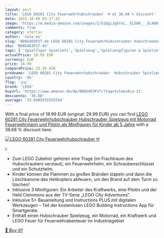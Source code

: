```yaml
---
layout: post
title: 'LEGO 60281 City Feuerwehrhubschrauber  H at 36.68 % discount'
date: 2021-10-08 05:37:43
image: 'https://m.media-amazon.com/images/I/51QgiJg6YoL._SL500_._SL400_.jpg'
comments: true
category: ofertas
author: 'tole.es'
slug: 'B08G4D3P1T-de LEGO 60281 City Feuerwehrhubschrauber Hubschrauber...'
sku: 'B08G4D3P1T-de'
tags: [ 'Spielfigur Spielsets','Spielzeug','Spielzeugfiguren & Spielsets','lego', ]
actualPrice: 18.99 EUR
currency: EUR
price: 18.99
comparePrice: 29.99 EUR
prodname: 'LEGO 60281 City Feuerwehrhubschrauber  Hubschrauber Spielzeug mit Motorrad  Feuerwehrmann und Pilotin als Minifiguren  für Kinder ab 5 Jahre'
country: 'de'
flag: '🇩🇪'
brand: 'LEGO'
buyurl: 'https://www.amazon.de/dp/B08G4D3P1T/?tag=tolees0ca-21'
descuento: '36.68'
average: '23.8905555555558'
---
```


With a final price of 18.99 EUR (original: 29.99 EUR) you can find [LEGO 60281 City Feuerwehrhubschrauber  Hubschrauber Spielzeug mit Motorrad  Feuerwehrmann und Pilotin als Minifiguren  für Kinder ab 5 Jahre](https://www.amazon.de/dp/B08G4D3P1T/?tag=tolees0ca-21) with a  36.68 % discount here:

[![LEGO 60281 City Feuerwehrhubschrauber  H](https://m.media-amazon.com/images/I/51QgiJg6YoL._SL500_._SL400_.jpg)](https://www.amazon.de/dp/B08G4D3P1T/?tag=tolees0ca-21)

ℹ️:

- Zum LEGO Zubehör gehören eine Trage (im Frachtraum des Hubschraubers verstaut), ein Feuerwehrhelm, ein Schraubenschlüssel und ein Schutzhelm.
- Kinder können die Flammen zu großen Bränden stapeln und dann die Löschkanone des Helikopters abfeuern, um den Brand auf dem Turm zu löschen!
- Inklusive 3 Minifiguren: Ein Arbeiter des Kraftwerks, eine Pilotin und der Held Clemmons aus der TV-Serie „LEGO City Adventures“.
- Inklusive 5+ Bauanleitung und Instructions PLUS mit digitalen Werkzeugen – Teil der kostenlosen LEGO Building Instructions App für Smartgeräte.
- Enthält einen Hubschrauber Spielzeug, ein Motorrad, ein Kraftwerk und LEGO Feuer für Feuerwehrabenteuer im Industriegebiet

[🛒 Buy it!!](https://www.amazon.de/dp/B08G4D3P1T/?tag=tolees0ca-21)
